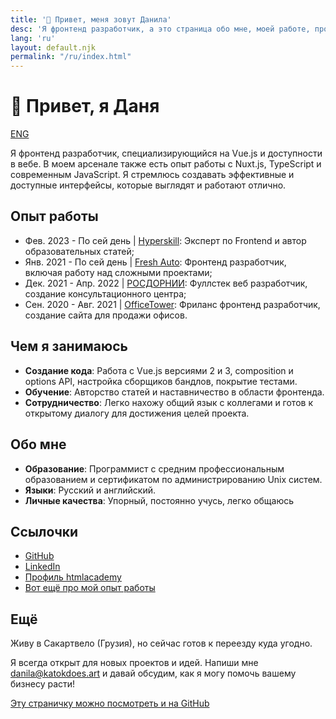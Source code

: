 ```yaml
---
title: '👋 Привет, меня зовут Данила'
desc: 'Я фронтенд разработчик, а это страница обо мне, моей работе, проектах и прочем'
lang: 'ru'
layout: default.njk
permalink: "/ru/index.html"
---
```


# 👋 Привет, я Даня

[ENG](/)

Я фронтенд разработчик, специализирующийся на Vue.js и доступности в вебе. В моем арсенале также есть опыт работы с Nuxt.js, TypeScript и современным JavaScript. Я стремлюсь создавать эффективные и доступные интерфейсы, которые выглядят и работают отлично.

## Опыт работы

- Фев. 2023 - По сей день | [Hyperskill](https://hyperskill.org/): Эксперт по Frontend и автор образовательных статей;
- Янв. 2021 - По сей день | [Fresh Auto](https://freshauto.ru/): Фронтенд разработчик, включая работу над сложными проектами;
- Дек. 2021 - Апр. 2022   | [РОСДОРНИИ](https://consult.rosdorspk.ru/): Фуллстек веб разработчик, создание консультационного центра;
- Сен. 2020 - Авг. 2021   | [OfficeTower](https://officetower.ru/): Фриланс фронтенд разработчик, создание сайта для продажи офисов.

## Чем я занимаюсь

- **Создание кода**: Работа с Vue.js версиями 2 и 3, composition и options API, настройка сборщиков бандлов, покрытие тестами.
- **Обучение**: Авторство статей и наставничество в области фронтенда.
- **Сотрудничество**: Легко нахожу общий язык с коллегами и готов к открытому диалогу для достижения целей проекта.

## Обо мне

- **Образование**: Программист с средним профессиональным образованием и сертификатом по администрированию Unix систем.
- **Языки**: Русский и английский.
- **Личные качества**: Упорный, постоянно учусь, легко общаюсь

## Ссылочки

- [GitHub](https://github.com/katokdoescode)
- [LinkedIn](https://www.linkedin.com/in/bdanila/)
- [Профиль htmlacademy](https://htmlacademy.ru/profile/katok)
- [Вот ещё про мой опыт работы](/experience/ru)

## Ещё

Живу в Сакартвело (Грузия), но сейчас готов к переезду куда угодно.

Я всегда открыт для новых проектов и идей. Напиши мне [danila@katokdoes.art](mailto:danila@katokdoes.art) и давай обсудим, как я могу помочь вашему бизнесу расти!

[Эту страничку можно посмотреть и на GitHub](https://github.com/katokdoescode/katokdoes.art)

